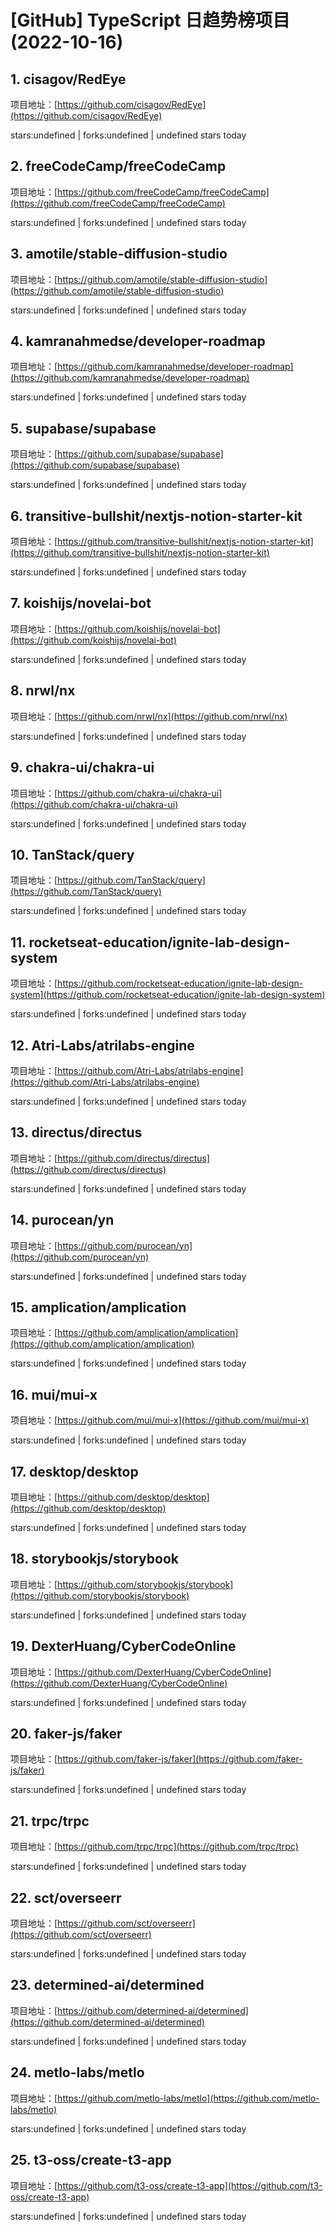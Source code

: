 # [GitHub] TypeScript 日趋势榜项目(2022-10-16)

## 1. cisagov/RedEye 

项目地址：[https://github.com/cisagov/RedEye](https://github.com/cisagov/RedEye)

stars:undefined | forks:undefined | undefined stars today 



## 2. freeCodeCamp/freeCodeCamp 

项目地址：[https://github.com/freeCodeCamp/freeCodeCamp](https://github.com/freeCodeCamp/freeCodeCamp)

stars:undefined | forks:undefined | undefined stars today 



## 3. amotile/stable-diffusion-studio 

项目地址：[https://github.com/amotile/stable-diffusion-studio](https://github.com/amotile/stable-diffusion-studio)

stars:undefined | forks:undefined | undefined stars today 



## 4. kamranahmedse/developer-roadmap 

项目地址：[https://github.com/kamranahmedse/developer-roadmap](https://github.com/kamranahmedse/developer-roadmap)

stars:undefined | forks:undefined | undefined stars today 



## 5. supabase/supabase 

项目地址：[https://github.com/supabase/supabase](https://github.com/supabase/supabase)

stars:undefined | forks:undefined | undefined stars today 



## 6. transitive-bullshit/nextjs-notion-starter-kit 

项目地址：[https://github.com/transitive-bullshit/nextjs-notion-starter-kit](https://github.com/transitive-bullshit/nextjs-notion-starter-kit)

stars:undefined | forks:undefined | undefined stars today 



## 7. koishijs/novelai-bot 

项目地址：[https://github.com/koishijs/novelai-bot](https://github.com/koishijs/novelai-bot)

stars:undefined | forks:undefined | undefined stars today 



## 8. nrwl/nx 

项目地址：[https://github.com/nrwl/nx](https://github.com/nrwl/nx)

stars:undefined | forks:undefined | undefined stars today 



## 9. chakra-ui/chakra-ui 

项目地址：[https://github.com/chakra-ui/chakra-ui](https://github.com/chakra-ui/chakra-ui)

stars:undefined | forks:undefined | undefined stars today 



## 10. TanStack/query 

项目地址：[https://github.com/TanStack/query](https://github.com/TanStack/query)

stars:undefined | forks:undefined | undefined stars today 



## 11. rocketseat-education/ignite-lab-design-system 

项目地址：[https://github.com/rocketseat-education/ignite-lab-design-system](https://github.com/rocketseat-education/ignite-lab-design-system)

stars:undefined | forks:undefined | undefined stars today 



## 12. Atri-Labs/atrilabs-engine 

项目地址：[https://github.com/Atri-Labs/atrilabs-engine](https://github.com/Atri-Labs/atrilabs-engine)

stars:undefined | forks:undefined | undefined stars today 



## 13. directus/directus 

项目地址：[https://github.com/directus/directus](https://github.com/directus/directus)

stars:undefined | forks:undefined | undefined stars today 



## 14. purocean/yn 

项目地址：[https://github.com/purocean/yn](https://github.com/purocean/yn)

stars:undefined | forks:undefined | undefined stars today 



## 15. amplication/amplication 

项目地址：[https://github.com/amplication/amplication](https://github.com/amplication/amplication)

stars:undefined | forks:undefined | undefined stars today 



## 16. mui/mui-x 

项目地址：[https://github.com/mui/mui-x](https://github.com/mui/mui-x)

stars:undefined | forks:undefined | undefined stars today 



## 17. desktop/desktop 

项目地址：[https://github.com/desktop/desktop](https://github.com/desktop/desktop)

stars:undefined | forks:undefined | undefined stars today 



## 18. storybookjs/storybook 

项目地址：[https://github.com/storybookjs/storybook](https://github.com/storybookjs/storybook)

stars:undefined | forks:undefined | undefined stars today 



## 19. DexterHuang/CyberCodeOnline 

项目地址：[https://github.com/DexterHuang/CyberCodeOnline](https://github.com/DexterHuang/CyberCodeOnline)

stars:undefined | forks:undefined | undefined stars today 



## 20. faker-js/faker 

项目地址：[https://github.com/faker-js/faker](https://github.com/faker-js/faker)

stars:undefined | forks:undefined | undefined stars today 



## 21. trpc/trpc 

项目地址：[https://github.com/trpc/trpc](https://github.com/trpc/trpc)

stars:undefined | forks:undefined | undefined stars today 



## 22. sct/overseerr 

项目地址：[https://github.com/sct/overseerr](https://github.com/sct/overseerr)

stars:undefined | forks:undefined | undefined stars today 



## 23. determined-ai/determined 

项目地址：[https://github.com/determined-ai/determined](https://github.com/determined-ai/determined)

stars:undefined | forks:undefined | undefined stars today 



## 24. metlo-labs/metlo 

项目地址：[https://github.com/metlo-labs/metlo](https://github.com/metlo-labs/metlo)

stars:undefined | forks:undefined | undefined stars today 



## 25. t3-oss/create-t3-app 

项目地址：[https://github.com/t3-oss/create-t3-app](https://github.com/t3-oss/create-t3-app)

stars:undefined | forks:undefined | undefined stars today 



